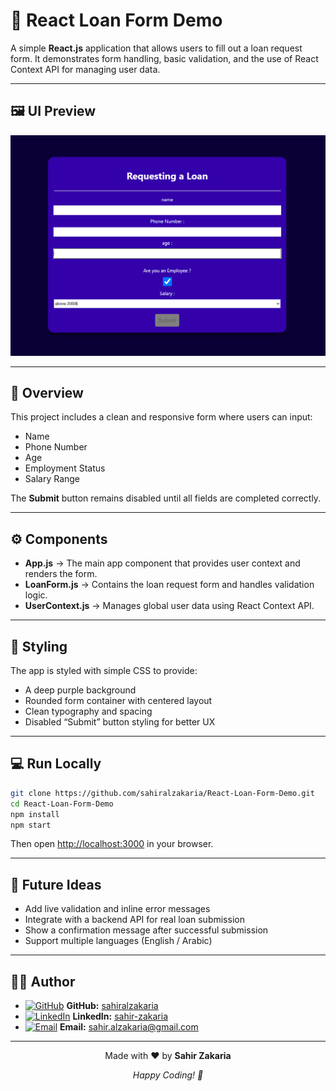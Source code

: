 # 🏦 React Loan Form Demo

A simple **React.js** application that allows users to fill out a loan request form. It demonstrates form handling, basic validation, and the use of React Context API for managing user data.

---

## 🖼️ UI Preview

![Loan Form Screenshot](./src/assets/loan-form-preview.png)

---

## 🚀 Overview

This project includes a clean and responsive form where users can input:

- Name
- Phone Number
- Age
- Employment Status
- Salary Range


The **Submit** button remains disabled until all fields are completed correctly.

---

## ⚙️ Components

- **App.js** → The main app component that provides user context and renders the form.
- **LoanForm.js** → Contains the loan request form and handles validation logic.
- **UserContext.js** → Manages global user data using React Context API.

---

## 🎨 Styling

The app is styled with simple CSS to provide:

- A deep purple background
- Rounded form container with centered layout
- Clean typography and spacing
- Disabled “Submit” button styling for better UX

---

## 💻 Run Locally

```bash
git clone https://github.com/sahiralzakaria/React-Loan-Form-Demo.git
cd React-Loan-Form-Demo
npm install
npm start
```

Then open [http://localhost:3000](http://localhost:3000) in your browser.

---

## 🧠 Future Ideas

- Add live validation and inline error messages
- Integrate with a backend API for real loan submission
- Show a confirmation message after successful submission
- Support multiple languages (English / Arabic)

---

## 👨‍💻 Author

- [![GitHub](https://img.shields.io/badge/GitHub-100000?style=flat&logo=github&logoColor=white)](https://github.com/sahiralzakaria) **GitHub:** [sahiralzakaria](https://github.com/sahiralzakaria)
- [![LinkedIn](https://img.shields.io/badge/LinkedIn-0A66C2?style=flat&logo=linkedin&logoColor=white)](https://www.linkedin.com/in/sahir-zakaria-39873531b) **LinkedIn:** [sahir-zakaria](https://www.linkedin.com/in/sahir-zakaria-39873531b)
- [![Email](https://img.shields.io/badge/Email-D14836?style=flat&logo=gmail&logoColor=white)](mailto:sahir.alzakaria@gmail.com) **Email:** sahir.alzakaria@gmail.com

---

<div align="center">
  <p>Made with ❤️ by <strong>Sahir Zakaria</strong></p>
  <p><em>Happy Coding! 🚀</em></p>
</div>
